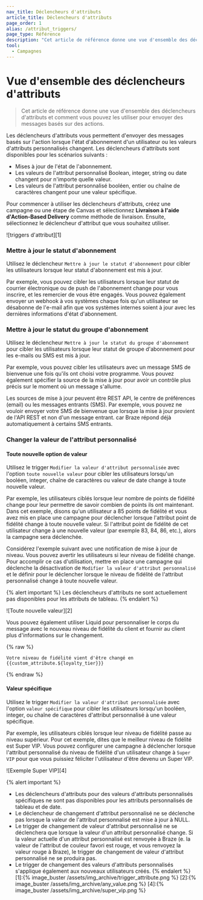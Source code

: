 ```yaml
---
nav_title: Déclencheurs d'attributs
article_title: Déclencheurs d'attributs
page_order: 1
alias: /attribut_triggers/
page_type: Référence
description: "Cet article de référence donne une vue d'ensemble des déclencheurs d'attributs et comment vous pouvez les utiliser pour envoyer des messages basés sur l'action aux utilisateurs."
tool:
  - Campagnes
---
```


# Vue d'ensemble des déclencheurs d'attributs

> Cet article de référence donne une vue d'ensemble des déclencheurs d'attributs et comment vous pouvez les utiliser pour envoyer des messages basés sur des actions.

Les déclencheurs d'attributs vous permettent d'envoyer des messages basés sur l'action lorsque l'état d'abonnement d'un utilisateur ou les valeurs d'attributs personnalisés changent. Les déclencheurs d'attributs sont disponibles pour les scénarios suivants :

- Mises à jour de l'état de l'abonnement.
- Les valeurs de l'attribut personnalisé Boolean, integer, string ou date changent pour n'importe quelle valeur.
- Les valeurs de l'attribut personnalisé booléen, entier ou chaîne de caractères changent pour une valeur spécifique.

Pour commencer à utiliser les déclencheurs d'attributs, créez une campagne ou une étape de Canvas et sélectionnez **Livraison à l'aide d'Action-Based Delivery** comme méthode de livraison. Ensuite, sélectionnez le déclencheur d'attribut que vous souhaitez utiliser.

!\[triggers d'attribut\]\[1\]

### Mettre à jour le statut d'abonnement

Utilisez le déclencheur `Mettre à jour le statut d'abonnement` pour cibler les utilisateurs lorsque leur statut d'abonnement est mis à jour.

Par exemple, vous pouvez cibler les utilisateurs lorsque leur statut de courrier électronique ou de push de l'abonnement change pour vous inscrire, et les remercier de vous être engagés. Vous pouvez également envoyer un webhook à vos systèmes chaque fois qu'un utilisateur se désabonne de l'e-mail afin que vos systèmes internes soient à jour avec les dernières informations d'état d'abonnement.

### Mettre à jour le statut du groupe d'abonnement

Utilisez le déclencheur `Mettre à jour le statut du groupe d'abonnement` pour cibler les utilisateurs lorsque leur statut de groupe d'abonnement pour les e-mails ou SMS est mis à jour.

Par exemple, vous pouvez cibler les utilisateurs avec un message SMS de bienvenue une fois qu'ils ont choisi votre programme. Vous pouvez également spécifier la source de la mise à jour pour avoir un contrôle plus précis sur le moment où un message s'allume.

Les sources de mise à jour peuvent être REST API, le centre de préférences (email) ou les messages entrants (SMS). Par exemple, vous pouvez ne vouloir envoyer votre SMS de bienvenue que lorsque la mise à jour provient de l'API REST et non d'un message entrant. car Braze répond déjà automatiquement à certains SMS entrants.

### Changer la valeur de l'attribut personnalisé

#### Toute nouvelle option de valeur

Utilisez le trigger `Modifier la valeur d'attribut personnalisée` avec l'option `toute nouvelle valeur` pour cibler les utilisateurs lorsqu'un booléen, integer, chaîne de caractères ou valeur de date change à toute nouvelle valeur.

Par exemple, les utilisateurs ciblés lorsque leur nombre de points de fidélité change pour leur permettre de savoir combien de points ils ont maintenant. Dans cet exemple, disons qu'un utilisateur a 85 points de fidélité et vous avez mis en place une campagne pour déclencher lorsque l'attribut point de fidélité change à toute nouvelle valeur. Si l'attribut point de fidélité de cet utilisateur change à une nouvelle valeur (par exemple 83, 84, 86, etc.), alors la campagne sera déclenchée.

Considérez l'exemple suivant avec une notification de mise à jour de niveau. Vous pouvez avertir les utilisateurs si leur niveau de fidélité change. Pour accomplir ce cas d'utilisation, mettre en place une campagne qui déclenche la désactivation de `Modifier la valeur d'attribut personnalisé` et le définir pour le déclencher lorsque le niveau de fidélité de l'attribut personnalisé change à toute nouvelle valeur.

{% alert important %}
Les déclencheurs d'attributs ne sont actuellement pas disponibles pour les attributs de tableau.
{% endalert %}

!\[Toute nouvelle valeur\]\[2\]

Vous pouvez également utiliser Liquid pour personnaliser le corps du message avec le nouveau niveau de fidélité du client et fournir au client plus d'informations sur le changement.

{% raw %}
```liquid
Votre niveau de fidélité vient d'être changé en {{custom_attribute.${loyalty_tier}}}
```
{% endraw %}


#### Valeur spécifique

Utilisez le trigger `Modifier la valeur d'attribut personnalisée` avec l'option `valeur spécifique` pour cibler les utilisateurs lorsqu'un booléen, integer, ou chaîne de caractères d'attribut personnalisé à une valeur spécifique.

Par exemple, les utilisateurs ciblés lorsque leur niveau de fidélité passe au niveau supérieur. Pour cet exemple, dites que le meilleur niveau de fidélité est Super VIP. Vous pouvez configurer une campagne à déclencher lorsque l'attribut personnalisé du niveau de fidélité d'un utilisateur change à `Super VIP` pour que vous puissiez féliciter l'utilisateur d'être devenu un Super VIP.

!\[Exemple Super VIP\]\[4\]

{% alert important %}
- Les déclencheurs d'attributs pour des valeurs d'attributs personnalisés spécifiques ne sont pas disponibles pour les attributs personnalisés de tableau et de date.
- Le déclencheur de changement d'attribut personnalisé ne se déclenche pas lorsque la valeur de l'attribut personnalisé est mise à jour à NULL.
- Le trigger de changement de valeur d'attribut personnalisé ne se déclenchera que lorsque la valeur d'un attribut personnalisé change. Si la valeur actuelle d'un attribut personnalisé est renvoyée à Braze (e. la valeur de l'attribut de couleur favori est rouge, et vous renvoyez la valeur rouge à Braze), le trigger de changement de valeur d'attribut personnalisé ne se produira pas.
- Le trigger de changement des valeurs d'attributs personnalisés s'applique également aux nouveaux utilisateurs créés.
{% endalert %}
[1]:{% image_buster /assets/img_archive/trigger_attribute.png %} [2]:{% image_buster /assets/img_archive/any_value.png %} [4]:{% image_buster /assets/img_archive/super_vip.png %}
